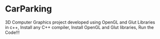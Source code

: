 # CarParking
3D Computer Graphics project developed using OpenGL and Glut Libraries in c++,
Install any C++ compiler,
Install OpenGL and Glut libraries,
Run the Code!!!
